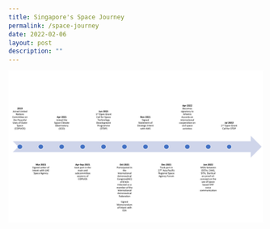 ```yaml
---
title: Singapore's Space Journey
permalink: /space-journey
date: 2022-02-06
layout: post
description: ""
---
```

![OSTIn Key Milestones](/images/Milestone%20picture.png)